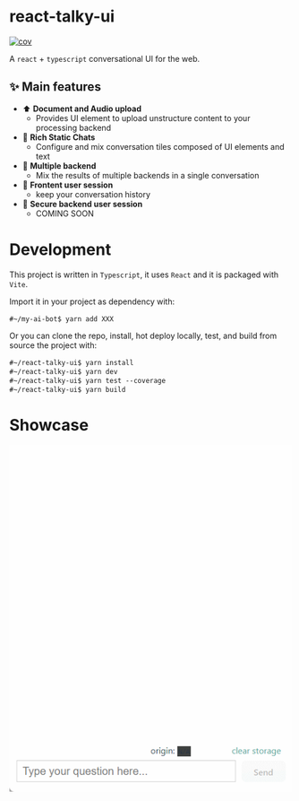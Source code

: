 # react-talky-ui
[![cov](https://damianofds.github.io/react-talky-ui/badges/coverage.svg)](https://github.com/damianofds/react-talky-ui/actions)

A `react` + `typescript` conversational UI for the web.

## ✨ Main features

* ⬆️ **Document and Audio upload**
    -   Provides UI element to upload unstructure content to your processing backend
* 👑 **Rich Static Chats**
    -   Configure and mix conversation tiles composed of UI elements and text
* 🤹 **Multiple backend**
    -   Mix the results of multiple backends in a single conversation
* 👤 **Frontent user session**
    -   keep your conversation history 
* 🏬 **Secure backend user session**
    -   COMING SOON

# Development

This project is written in `Typescript`, it uses `React` and it is packaged with `Vite`.

Import it in your project as dependency with:

```
#~/my-ai-bot$ yarn add XXX
```

Or you can clone the repo, install, hot deploy locally, test, and build from source the project with:

```
#~/react-talky-ui$ yarn install
#~/react-talky-ui$ yarn dev
#~/react-talky-ui$ yarn test --coverage
#~/react-talky-ui$ yarn build
```

# Showcase

![](https://github.com/Damianofds/react-talk-ui/blob/main/react-talk-ui.gif)

